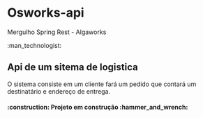<h1> Osworks-api </h1>
Mergulho Spring Rest - Algaworks

<p>
:man_technologist:
<h2><strong>Api de um sitema de logistica </strong></h2>

<p> O sistema consiste em um cliente fará um pedido que contará um destinatário e endereço de entrega.</p>
<h4>
:construction:
Projeto em construção
:hammer_and_wrench:
</h4>
